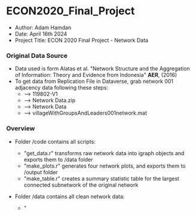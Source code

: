 # ECON2020_Final_Project

- Author: Adam Hamdan
- Date: April 16th 2024
- Project Title: ECON 2020 Final Project - Network Data

### Original Data Source

- Data used is form Alatas et al. "Network Structure and the Aggregation of Information: Theory and Evidence from Indonesia" **AER**, (2016)
- To get data from Replication File in Dataverse, grab network 001 adjacency data following these steps:
  - --> 119802-V1
  - --> Network Data.zip
  - --> Network Data
  - --> villageWithGroupsAndLeaders001network.mat


### Overview

- Folder /code contains all scripts:
  - "get_data.r" transforms raw network data into igraph objects and exports them to /data folder
  - "make_plots.r" generates four network plots, and exports them to /output folder
  - "make_table.r" creates a summary statistic table for the largest connected subnetwork of the original network

- Folder /data contains all clean network data:
  - "

